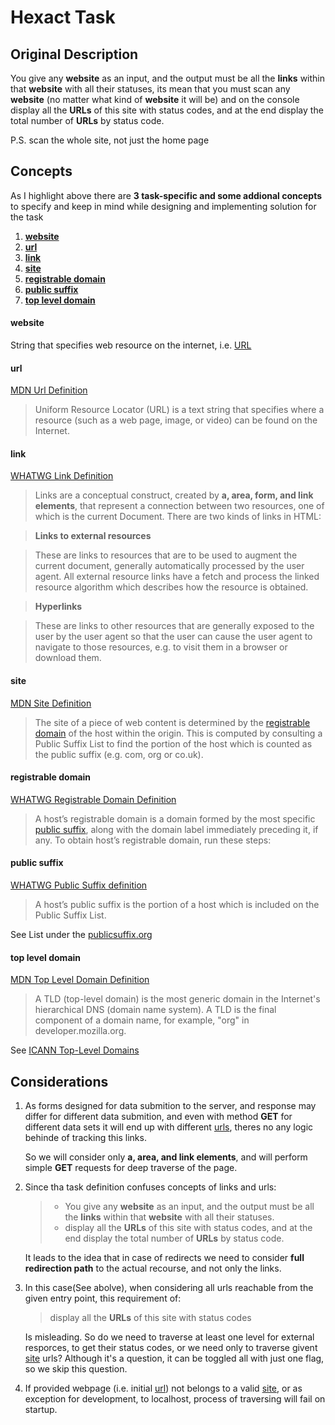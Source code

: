 # Hexact Task

## Original Description
You give any **website** as an input, and the output must be all the **links** within that **website** with all their statuses, its mean that you must scan any **website** (no matter what kind of **website** it will be) and on the console display all the **URLs** of this site with status codes, and at the end display the total number of **URLs**  by status code.

P.S. scan the whole site, not just the home page

## Concepts
As I highlight above there are **3 task-specific and some addional concepts** to specify and keep in mind while designing and implementing solution for the task
1. [**website**](#website)
1. [**url**](#url)
1. [**link**](#link)
1. [**site**](#site)
1. [**registrable domain**](#registrable-domain)
1. [**public suffix**](#public-suffix)
1. [**top level domain**](#top-level-domain)

#### website
String that specifies web resource on the internet, i.e. [URL](#url)

#### url
[MDN Url Definition][mdn_url]
> Uniform Resource Locator (URL) is a text string that specifies where a resource (such as a web page, image, or video) can be found on the Internet.

#### link
[WHATWG Link Definition][whatwg_link]
> Links are a conceptual construct, created by **a, area, form, and link elements**, that represent a connection between two resources, one of which is the current Document. There are two kinds of links in HTML:

> **Links to external resources**

> These are links to resources that are to be used to augment the current document, generally automatically processed by the user agent. All external resource links have a fetch and process the linked resource algorithm which describes how the resource is obtained.

> **Hyperlinks**

>These are links to other resources that are generally exposed to the user by the user agent so that the user can cause the user agent to navigate to those resources, e.g. to visit them in a browser or download them.

#### site
[MDN Site Definition][mdn_site]
> The site of a piece of web content is determined by the [registrable domain](#registrable-domain) of the host within the origin. This is computed by consulting a Public Suffix List to find the portion of the host which is counted as the public suffix (e.g. com, org or co.uk).

#### registrable domain
[WHATWG Registrable Domain Definition][whatwg_registrable_domain]
> A host’s registrable domain is a domain formed by the most specific [public suffix](#public-suffix), along with the domain label immediately preceding it, if any. To obtain host’s registrable domain, run these steps:

#### public suffix
[WHATWG Public Suffix definition](whatwg_public_suffix)
> A host’s public suffix is the portion of a host which is included on the Public Suffix List.

See List under the [publicsuffix.org](publicsuffix.org)

#### top level domain
[MDN Top Level Domain Definition][mdn_tld]
> A TLD (top-level domain) is the most generic domain in the Internet's hierarchical DNS (domain name system). A TLD is the final component of a domain name, for example, "org" in developer.mozilla.org.

See [ICANN Top-Level Domains][icann_tld]

## Considerations
1.
    As forms designed for data submition to the server, and response may differ for
    different data submition, and even with method **GET** for different data sets it
    will end up with different [urls](#url), theres no any logic behinde of tracking this links.

    So we will consider only **a, area, and link elements**, and will perform simple
    **GET** requests for deep traverse of the page.
1.
    Since tha task definition confuses concepts of links and urls:
    > - You give any **website** as an input, and the output must be all the **links** within that **website** with all their statuses.
    > - display all the **URLs** of this site with status codes, and at the end display the total number of **URLs**  by status code.

    It leads to the idea that in case of redirects we need to consider **full redirection
    path** to the actual recourse, and not only the links.

1.
    In this case(See abolve), when considering all urls reachable from the given entry point, this requirement of:
    > display all the **URLs** of this site with status codes

    Is misleading. So do we need to traverse at least one level for
    external resporces, to get their status codes, or we need only
    to traverse givent [site](#site) urls? Although it's a question, it can be toggled
    all with just one flag, so we skip this question.
1.
    If provided webpage (i.e. initial [url](#url)) not belongs to a valid [site](#site),
    or as exception for development, to localhost, process of traversing will fail on startup.

[mdn_url]: https://developer.mozilla.org/en-US/docs/Glossary/URL
[mdn_site]: https://developer.mozilla.org/en-US/docs/Glossary/Site
[mdn_tld]: https://developer.mozilla.org/en-US/docs/Glossary/TLD
[whatwg_registrable_domain]: https://url.spec.whatwg.org/#host-registrable-domain
[whatwg_link]: https://html.spec.whatwg.org/multipage/links.html#links
[whatwg_public_suffix]: https://url.spec.whatwg.org/#host-public-suffix
[publicsuffix.org]: https://publicsuffix.org/
[icann_tld]: https://www.icann.org/resources/pages/tlds-2012-02-25-en
[MDN]: https://developer.mozilla.org/